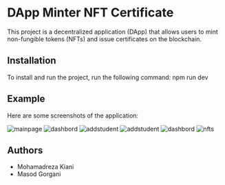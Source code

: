 # DApp Minter NFT Certificate

This project is a decentralized application (DApp) that allows users to mint non-fungible tokens (NFTs) and issue certificates on the blockchain.

## Installation

To install and run the project, run the following command:
npm run dev 


## Example

Here are some screenshots of the application:

![mainpage](https://github.com/mohamadrezadev/Dapp/assets/98271829/f92be554-1571-4411-ab1e-b548c6c0cbc7)
![dashbord](https://github.com/mohamadrezadev/Dapp/assets/98271829/708a0d06-e651-4acc-bfbe-d79ee08e9f7a)
![addstudent](https://github.com/mohamadrezadev/Dapp/assets/98271829/2616e613-c096-468c-add2-bcdb2ab7bd1b)
![addstudent](https://github.com/mohamadrezadev/Dapp/assets/98271829/d557e1c3-1f2f-419a-a5ad-ab9226d6458f)
![dashbord](https://github.com/mohamadrezadev/Dapp/assets/98271829/4dcad026-907b-408f-9194-4809aaf3f9cd)
![nfts](https://github.com/mohamadrezadev/Dapp/assets/98271829/13a3fe69-16b5-4233-bcb4-a33879b08d98)

## Authors

* Mohamadreza Kiani
* Masod Gorgani
